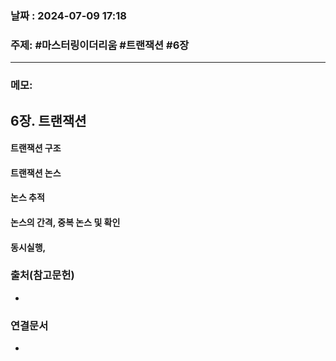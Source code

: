 
### 날짜 : 2024-07-09 17:18

### 주제: #마스터링이더리움 #트랜잭션 #6장

---
### 메모: 
## 6장. 트랜잭션
#### 트랜잭션 구조
#### 트랜잭션 논스
#### 논스 추적
#### 논스의 간격, 중복 논스 및 확인
#### 동시실행, 
### 출처(참고문헌)
-

### 연결문서
-